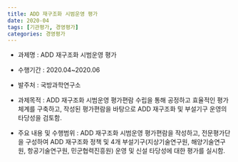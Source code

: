 ```yaml
---
title: ADD 재구조화 시범운영 평가
date: 2020-04
tags: [기관평가, 경영평가]
categories: 경영평가
---
```


- 과제명 : ADD 재구조화 시범운영 평가

- 수행기간 : 2020.04~2020.06

- 발주처 : 국방과학연구소

- 과제목적 : ADD 재구조화 시범운영 평가편람 수립을 통해 공정하고 효율적인 평가체계를 구축하고, 작성된 평가편람을 바탕으로 ADD 재구조화 및 부설기구 운영의 타당성을 검토함.

- 주요 내용 및 수행범위 : ADD 재구조화 시범운영 평가편람을 작성하고, 전문평가단을 구성하여 ADD 재구조화 정책 및 4개 부설기구(지상기술연구원, 해양기술연구원, 항공기술연구원, 민군협력진흥원) 운영 및 신설 타당성에 대한 평가를 실시함.
